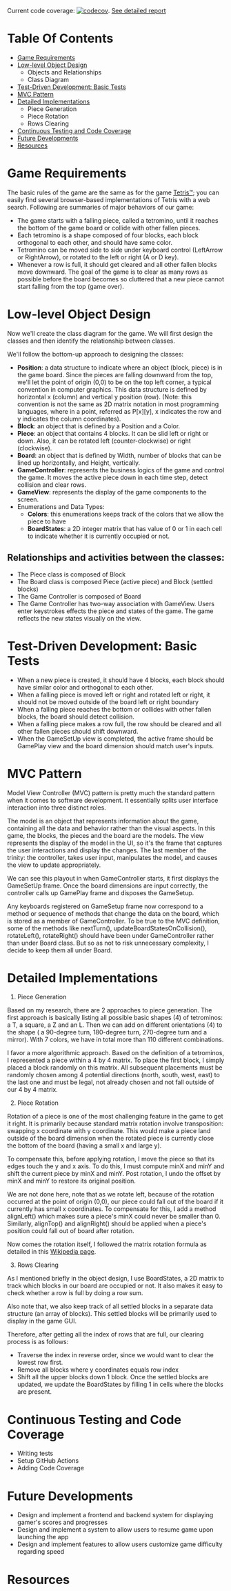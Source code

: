 Current code coverage:
[![codecov](https://codecov.io/github/huytrinhx/tetrominos/graph/badge.svg?token=VZF443AHJ1)](https://codecov.io/github/huytrinhx/tetrominos). [See detailed report](https://app.codecov.io/github/huytrinhx/tetrominos)

# Table Of Contents
+ [Game Requirements](#game-requirements)
+ [Low-level Object Design](#low-level-object-design)
    + Objects and Relationships
    + Class Diagram
+ [Test-Driven Development: Basic Tests](#test-driven-development-basic-tests)
+ [MVC Pattern](#mvc-pattern)
+ [Detailed Implementations](#detailed-implementations)
    + Piece Generation
    + Piece Rotation
    + Rows Clearing
+ [Continuous Testing and Code Coverage](#continuous-testing-and-code-coverage)
+ [Future Developments](#future-developments)
+ [Resources](#resources)

# Game Requirements

The basic rules of the game are the same as for the game [Tetris™](https://en.wikipedia.org/wiki/Tetris); you can easily find several browser-based implementations of Tetris with a web search. Following are summaries of major behaviors of our game:
- The game starts with a falling piece, called a tetromino, until it reaches the bottom of the game board or collide with other fallen pieces.
- Each tetromino is a shape composed of four blocks, each block orthogonal to each other, and should have same color.
- Tetromino can be moved side to side under keyboard control (LeftArrow or RightArrow), or rotated to the left or right (A or D key).
- Whenever a row is full, it should get cleared and all other fallen blocks move downward. The goal of the game is to clear as many rows as possible before the board becomes so cluttered that a new piece cannot start falling from the top (game over).

# Low-level Object Design

Now we'll create the class diagram for the game. We will first design the classes and then identify the relationship between classes.

We'll follow the bottom-up approach to designing the classes:
- __Position__: a data structure to indicate where an object (block, piece) is in the game board. Since the pieces are falling downward from the top, we'll let the point of origin (0,0) to be on the top left corner, a typical convention in computer graphics. This data structure is defined by horizontal x  (column) and vertical y position (row). (Note: this convention is not the same as 2D matrix notation in most programming languages, where in a point, referred as P[x][y], x indicates the row and y indicates the column coordinates).
- __Block__: an object that is defined by a Position and a Color.
- __Piece__: an object that contains 4 blocks. It can be slid left or right or down. Also, it can be rotated left (counter-clockwise) or right (clockwise).
- __Board__: an object that is defined by Width, number of blocks that can be lined up horizontally, and Height, vertically.
- __GameController__: represents the business logics of the game and control the game. It moves the active piece down in each time step, detect collision and clear rows.
- __GameView__: represents the display of the game components to the screen.
- Enumerations and Data Types: 
	- __Colors__: this enumerations keeps track of the colors that we allow the piece to have
	- __BoardStates__: a 2D integer matrix that has value of 0 or 1 in each cell to indicate whether it is currently occupied or not.


## Relationships and activities between the classes:
- The Piece class is composed of Block
- The Board class is composed Piece (active piece) and Block (settled blocks)
- The Game Controller is composed of Board
- The Game Controller has two-way association with GameView. Users enter keystrokes effects the piece and states of the game. The game reflects the new states visually on the view. 

# Test-Driven Development: Basic Tests

* When a new piece is created, it should have 4 blocks, each block should have similar color and orthogonal to each other.
* When a falling piece is moved left or right and rotated left or right, it should not be moved outside of the board left or right boundary
* When a falling piece reaches the bottom or collides with other fallen blocks, the board should detect collision.
* When a falling piece makes a row full, the row should be cleared and all other fallen pieces should shift downward.
* When the GameSetUp view is completed, the active frame should be GamePlay view and the board dimension should match user's inputs.

# MVC Pattern

Model View Controller (MVC) pattern is pretty much the standard pattern when it comes to software development. It essentially splits user interface interaction into three distinct roles.

The model is an object that represents information about the game, containing all the data and behavior rather than the visual aspects. In this game, the blocks, the pieces and the board are the models. The view represents the display of the model in the UI, so it's the frame that captures the user interactions and display the changes. The last member of the trinity: the controller, takes user input, manipulates the model, and causes the view to update appropriately.

We can see this playout in when GameController starts, it first displays the GameSetUp frame. Once the board dimensions are input correctly, the controller calls up GamePlay frame and disposes the GameSetup.

Any keyboards registered on GameSetup frame now correspond to a method or sequence of methods that change the data on the board, which is stored as a member of GameController. To be true to the MVC definition, some of the methods like nextTurn(), updateBoardStatesOnCollision(), rotateLeft(), rotateRight() should have been under GameController rather than under Board class. But so as not to risk unnecessary complexity, I decide to keep them all under Board.

# Detailed Implementations

1. Piece Generation

Based on my research, there are 2 approaches to piece generation. The first approach is basically listing all possible basic shapes (4) of tetrominos: a T, a square, a Z and an L. Then we can add on different orientations (4) to the shape ( a 90-degree turn, 180-degree turn, 270-degree turn and a mirror). With 7 colors, we have in total more than 110 different combinations.

I favor a more algorithmic approach. Based on the definition of a tetrominos, I represented a piece within a 4 by 4 matrix. To place the first block, I simply placed a block randomly on this matrix. All subsequent placements must be randomly chosen among 4 potential directions (north, south, west, east) to the last one and must be legal, not already chosen and not fall outside of our 4 by 4 matrix.

2. Piece Rotation

Rotation of a piece is one of the most challenging feature in the game to get it right. It is primarily because standard matrix rotation involve transposition: swapping x coordinate with y coordinate. This would make a piece land outside of the board dimension when the rotated piece is currently close the bottom of the board (having a small x and large y). 

To compensate this, before applying rotation, I move the piece so that its edges touch the y and x axis. To do this, I must compute minX and minY and shift the current piece by minX and minY. Post rotation, I undo the offset by minX and minY to restore its original position.

We are not done here, note that as we rotate left, because of the rotation occurred at the point of origin (0,0), our piece could fall out of the board if it currently has small x coordinates. To compensate for this, I add a method alignLeft() which makes sure a piece's minX could never be smaller than 0. Similarly, alignTop() and alignRight() should be applied when a piece's position could fall out of board after rotation.

Now comes the rotation itself, I followed the matrix rotation formula as detailed in this [Wikipedia page](https://en.wikipedia.org/wiki/Rotation_matrix).

3. Rows Clearing

As I mentioned briefly in the object design, I use BoardStates, a 2D matrix to track which blocks in our board are occupied or not. It also makes it easy to check whether a row is full by doing a row sum.

Also note that, we also keep track of all settled blocks in a separate data structure (an array of blocks). This settled blocks will be primarily used to display in the game GUI.

Therefore, after getting all the index of rows that are full, our clearing process is as follows:
- Traverse the index in reverse order, since we would want to clear the lowest row first.
- Remove all blocks where y coordinates equals row index
- Shift all the upper blocks down 1 block.
Once the settled blocks are updated, we update the BoardStates by filling 1 in cells where the blocks are present.

# Continuous Testing and Code Coverage
* Writing tests
* Setup GitHub Actions
* Adding Code Coverage

# Future Developments
* Design and implement a frontend and backend system for displaying gamer's scores and progresses
* Design and implement a system to allow users to resume game upon launching the app
* Design and implement features to allow users customize game difficulty regarding speed

# Resources